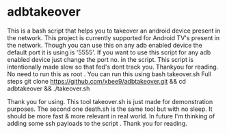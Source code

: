 # adbtakeover
This is a bash script that helps you to takeover an android device present in the network.
This project is currently supported for Android TV's present in the network.
Though you can use this on any adb enabled device the default port it is using is '5555'.
If you want to use this script for any adb enabled device just change the port no. in the script.
This script is intentionally made slow so that fed's dont track you.
Thankyou for reading.
No need to run this as root .
You can run this using bash takeover.sh
Full steps 
git clone https://github.com/xbee9/adbtakeover.git && cd adbtakeover && ./takeover.sh

Thank you for using.
This tool takeover.sh is just made for demonstration purposes.
The second one death.sh is the same tool but with no sleep. It should be more fast & more relevant in real world.
In future I'm thinking of adding some ssh payloads to the script . Thank you for reading.
